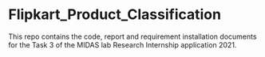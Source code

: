 # Flipkart_Product_Classification

This repo contains the code, report and requirement installation documents for the Task 3 of the MIDAS lab Research Internship application 2021.
